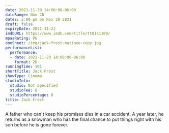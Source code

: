 ```yaml
---
date: 2021-11-20 14:00:00-06:00
dateRange: Nov 20
dates: 2:00 pm on Nov 20 2021
draft: false
expiryDate: 2021-11-21
imdbURL: https://www.imdb.com/title/tt0141109/
mpaaRating: PG
oneSheet: /img/jack-frost-matinee-copy.jpg
performanceList:
  performance:
  - date: 2021-11-20 14:00:00-06:00
    format: 2D
runningTime: 101
shortTitle: Jack Frost
showType: Cinema
studioInfo:
  studio: Not Specified
  studioFee: 0
  studioPercentage: 0
title: Jack Frost
---
```


A father who can't keep his promises dies in a car accident. A year later, he returns as a snowman who has the final chance to put things right with his son before he is gone forever.